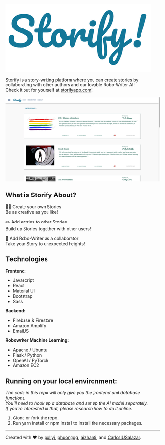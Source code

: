 ![logo](https://github.com/Gryphon-CC12/storify/blob/master/images/logo.png?raw=true)

Storify is a story-writing platform where you can create stories by collaborating with other authors and our lovable Robo-Writer AI!  
Check it out for yourself at [storifyapp.com](https://www.storifyapp.com)!

![Screen Shot 2020-06-23 at 15 00 03](https://github.com/Gryphon-CC12/storify/blob/master/images/screenshot_1.png?raw=true)



## What is Storify About?
✍🏼  Create your own Stories  
    Be as creative as you like!  

✏️  Add entries to other Stories  
    Build up Stories together with other users!  

🤖  Add Robo-Writer as a collaborator  
    Take your Story to unexpected heights!  
    


## Technologies
**Frontend:**
* Javascript
* React
* Material UI
* Bootstrap
* Sass  
  
**Backend:**
* Firebase & Firestore
* Amazon Amplify
* EmailJS  
  
**Robowriter Machine Learning:**
* Apache / Ubuntu
* Flask / Python
* OpenAI / PyTorch
* Amazon EC2



## Running on your local environment:
*The code in this repo will only give you the frontend and database functions.  
You'll need to hook up a database and set up the AI model separately.  
If you're interested in that, please research how to do it online.*
1. Clone or fork the repo.
2. Run yarn install or npm install to install the necessary packages.

------

Created with ♥️ by [pollyj](https://www.github.com/pollyj), [phuonggg](https://github.com/phuonggg), [aizhanti](https://github.com/aizhanti), and [CarlosIUSalazar](https://github.com/CarlosIUSalazar).

